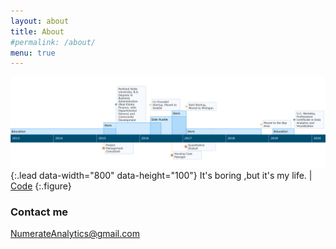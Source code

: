 ```yaml
---
layout: about
title: About
#permalink: /about/
menu: true
---
```


![](assets/img/Timeline.png){:.lead data-width="800" data-height="100"}
It's boring ,but it's my life. | [Code](https://gist.github.com/nickmccarty/770777de95aacc456fa4860864a9e955)
{:.figure}

### Contact me

[NumerateAnalytics@gmail.com](mailto:NumerateAnalytics@gmail.com)
